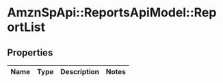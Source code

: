 # AmznSpApi::ReportsApiModel::ReportList

## Properties
Name | Type | Description | Notes
------------ | ------------- | ------------- | -------------

